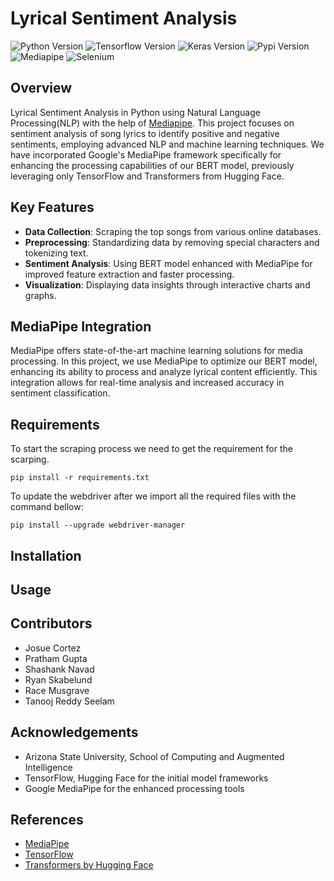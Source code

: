 # Lyrical Sentiment Analysis
![Python Version](https://img.shields.io/badge/Python-3.7.6-red)
![Tensorflow Version](https://img.shields.io/badge/tensorflow-2.3.0-lime)
![Keras Version](https://img.shields.io/badge/keras-2.4.3-orange)
![Pypi Version](https://img.shields.io/badge/pypi-20.0.2-yellow)
![Mediapipe](https://img.shields.io/badge/mediapipe-blue)
![Selenium](https://img.shields.io/badge/-selenium-%43B02A?style=for-the-badge&logo=selenium&logoColor=white)

## Overview
Lyrical Sentiment Analysis in Python using Natural Language Processing(NLP) with the help of [Mediapipe](https://developers.google.com/mediapipe). This project focuses on sentiment analysis of song lyrics to identify positive and negative sentiments, employing advanced NLP and machine learning techniques. We have incorporated Google's MediaPipe framework specifically for enhancing the processing capabilities of our BERT model, previously leveraging only TensorFlow and Transformers from Hugging Face.

## Key Features
- **Data Collection**: Scraping the top songs from various online databases.
- **Preprocessing**: Standardizing data by removing special characters and tokenizing text.
- **Sentiment Analysis**: Using BERT model enhanced with MediaPipe for improved feature extraction and faster processing.
- **Visualization**: Displaying data insights through interactive charts and graphs.

## MediaPipe Integration
MediaPipe offers state-of-the-art machine learning solutions for media processing. In this project, we use MediaPipe to optimize our BERT model, enhancing its ability to process and analyze lyrical content efficiently. This integration allows for real-time analysis and increased accuracy in sentiment classification.

## Requirements
 To start the scraping process we need to get the requirement for the scarping.
 ```
pip install -r requirements.txt
```

To update the webdriver after we import all the required files with the command bellow:

```
pip install --upgrade webdriver-manager
```

## Installation


## Usage


## Contributors
- Josue Cortez
- Pratham Gupta
- Shashank Navad
- Ryan Skabelund
- Race Musgrave
- Tanooj Reddy Seelam

## Acknowledgements
- Arizona State University, School of Computing and Augmented Intelligence
- TensorFlow, Hugging Face for the initial model frameworks
- Google MediaPipe for the enhanced processing tools

## References
- [MediaPipe](https://google.github.io/mediapipe/)
- [TensorFlow](https://www.tensorflow.org/)
- [Transformers by Hugging Face](https://huggingface.co/transformers/)
